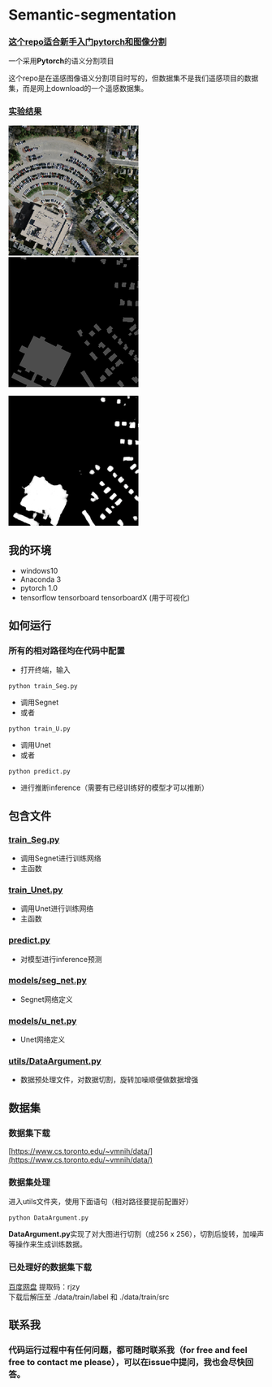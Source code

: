 # Semantic-segmentation

### [这个repo适合新手入门pytorch和图像分割]()
一个采用**Pytorch**的语义分割项目

这个repo是在遥感图像语义分割项目时写的，但数据集不是我们遥感项目的数据集，而是网上download的一个遥感数据集。 

### [实验结果]()

![](asset/0_src.png)
![](asset/0.png)

![](asset/0_label_image.png)

## 我的环境

- windows10
- Anaconda 3
- pytorch 1.0
- tensorflow tensorboard tensorboardX (用于可视化)

## 如何运行

### 所有的相对路径均在代码中配置

- 打开终端，输入  
```
python train_Seg.py
```  
- 调用Segnet
- 或者  
```
python train_U.py
```  
- 调用Unet
- 或者  
```
python predict.py
```  
- 进行推断inference（需要有已经训练好的模型才可以推断）

## 包含文件
###  [train_Seg.py](train_Seg.py)
* 调用Segnet进行训练网络
* 主函数
###  [train_Unet.py](train_Unet.py)

* 调用Unet进行训练网络
* 主函数
###  [predict.py](predict.py)

* 对模型进行inference预测

###  [models/seg_net.py](seg_net.py)

* Segnet网络定义

###  [models/u_net.py](u_net.py)

* Unet网络定义

###  [utils/DataArgument.py](DataArgument.py)

* 数据预处理文件，对数据切割，旋转加噪顺便做数据增强

## 数据集  

### 数据集下载
[https://www.cs.toronto.edu/~vmnih/data/](https://www.cs.toronto.edu/~vmnih/data/)


### 数据集处理
进入utils文件夹，使用下面语句（相对路径要提前配置好） 

```
python DataArgument.py
```  

**DataArgument.py**实现了对大图进行切割（成256 x 256），切割后旋转，加噪声等操作来生成训练数据。

### 已处理好的数据集下载
[百度网盘](https://pan.baidu.com/s/1RPcAdiqRCNSbfRUJNABmBw)
提取码：rjzy   
下载后解压至 ./data/train/label  和 ./data/train/src

## 联系我
### 代码运行过程中有任何问题，都可随时联系我（for free and feel free to contact me please），可以在issue中提问，我也会尽快回答。







